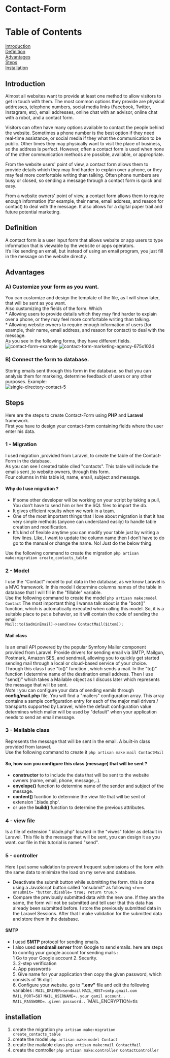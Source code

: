 # Contact-Form
# Table of Contents
[Introduction](#Introduction)          
[Definition](#Definition)                 
[Advantages](#Advantages)    
[Steps](#Steps)  
[Installation](#Installation)



## Introduction
Almost all websites want to provide at least one method to allow visitors to get in touch with them. The most common options they provide are physical addresses, telephone numbers, social media links (Facebook, Twitter, Instagram, etc), email addresses, online chat with an advisor, online chat with a robot, and a contact form.      

Visitors can often have many options available to contact the people behind the website. Sometimes a phone number is the best option if they need real-time assistance, or social media if they what the communication to be public. Other times they may physically want to visit the place of business, so the address is perfect. However, often a contact form is used when none of the other communication methods are possible, available, or appropriate.      

From the website users' point of view, a contact form allows them to provide details which they may find harder to explain over a phone, or they may feel more comfortable writing than talking. Often phone numbers are busy or closed, so sending a message through a contact form is quick and easy.    

From a website owners' point of view, a contact form allows them to require enough information (for example, their name, email address, and reason for contact) to deal with the message. It also allows for a digital paper trail and future potential marketing.   


## Definition   
A contact form is a user input form that allows website or app users to type information that is viewable by the website or apps operators.    
It’s like sending an email, but instead of using an email program, you just fill in the message on the website directly.   

## Advantages
### A) Customize your form as you want.       
You can customize and design the template of the file, as I will show later, that will be sent as you want.    
Also customizing the fields of the form. Which      
    * Allowing users to provide details which they may find harder to explain over a phone, or they may feel more comfortable writing than talking.      
    * Allowing website owners to require enough information of users (for example, their name, email address, and reason for contact) to deal with the message.    
As you see in the following forms, they have different fields.     
![contact-form-example](https://github.com/AnasBarakat01/Contact-Form/assets/155667484/7afc79a7-17ce-431f-8292-e202f921729a)
![contact-form-marketing-agency-675x1024](https://github.com/AnasBarakat01/Contact-Form/assets/155667484/e06b0454-1ad8-4b45-90e3-8985d7de817e)

### B) Connect the form to database.
Storing emails sent through this form in the database. so that you can analysis them for markeing, determine feedback of users or
any other purposes. Example:     
![single-directory-contact-5](https://github.com/AnasBarakat01/Contact-Form/assets/155667484/a5866dfa-267d-4810-a0fd-49addbfc7e51)

## Steps       
Here are the steps to create Contact-Form using **PHP** and **Laravel** framework.       
First you have to design your contact-form containing fields where the user enter his data.
### 1 - Migration    
I used migration ,provided from Laravel, to create the table of the Contact-Form in the database.     
As you can see I created table clled "contacts". This table will include the emails sent ,to website owners, through this form.    
Four columns in this table id, name, email, subject and message.     
#### Why do I use migration ?     
* If some other developer will be working on your script by taking a pull, You don’t have to send him or her the SQL files to import the db.    
* It gives efficient results when we work in a team.              
* One of the most important things that I love about migration is that it has very simple methods (anyone can understand easily) to handle table creation and modification.      
* It’s kind of flexible anytime you can modify your table just by writing a few lines. Like, I want to update the column name then I don’t have to do go to the manual or change the name. No! Just do the below thing.

Use the following command to create the migration `php artisan make:migration create_contacts_table`    

### 2 - Model     
I use the “Contact" model to put data in the database, as we know Laravel is a MVC framework. In this model I determine columns names of the table in database that I will fill in the "fillable" variable.      
Use the following command to create the model  `php artisan make:model Contact`
The most important thing I wanna talk about is the "boot()" function, which is automatically executed when calling this model. So, it is a suitable place to put a behavior, so it will contain the code of sending the email     
` Mail::to($adminEmail)->send(new ContactMail($item)); `

#### Mail class
Is an email API powered by the popular Symfony Mailer component provided from Laravel. Provide drivers for sending email via SMTP, Mailgun, Postmark, Amazon SES, and sendmail, allowing you to quickly get started sending mail through a local or cloud-based service of your choice.        
Through this class I use "to()" function , which sends a mail. In the "to()" function I determine name of the destination email address. Then I use "send()" which takes a Mailable object as I discuss later which represents the message that will be sent.             
_Note :_ you can configure your data of sending eamils through **config/mail.php** file. You will find a "mailers" configuration array. This array contains a sample configuration entry for each of the major mail drivers / transports supported by Laravel, while the default configuration value determines which mailer will be used by "default" when your application needs to send an email message.

### 3 - Mailable class
Represents the message that will be sent in the email. A built-in class provided from laravel.     
Use the following command to create it  `php artisan make:mail ContactMail`       
#### So, how can you configure this class (message) that will be sent ?
* **constructor** to to include the data that will be sent to the website owners (name, email, phone, message,..).  
* **envelope()** function to determine name of the sender and subject of the message.
* **content()** fucntion to determine the view file that will be sent of extension '.blade.php'.
* or use the **build()** function to determine the previous attributes.     

### 4 - view file
Is a file of extension ".blade.php" located in the "viwes" folder as default in Laravel. This file is the message that will be sent, you can design it as you want. our file in this tutorial is named "send".

### 5 - controller
Here I put some validation to prevent frequent submissions of the form with the same data to minimize the load on my serve and database.      
* Deactivate the submit button while submitting the form. this is done using a JavaScript button called "onsubmit" as following `<form  onsubmit= "button.disable= true; return true;>`
* Compare the previously submitted data with the new one. If they are the same, the form will not be submitted and tell user that this data has already been submitted before. I store the previously submitted data in the Laravel Sessions.
After that I make validation for the submitted data and store them in the database.

#### SMTP

- I uesd **SMTP** protocol for sending emails.
- I also used **sendmail server** from Google to send emails. here are steps to connfig your google account for sending mails :     
              1  Go to your Google account
              2. Security.   
              3. 2-step verification     
              4. App passwords     
              5. Give name for your application then copy the given password, which consists of 16 digit    
              6. Configure your website. go to **".env"** file and edit the following variables :  `MAIL_DRIVER=sendmail` `MAIL_HOST=smtp.gmail.com`    `MAIL_PORT=587`    `MAIL_USERNAME=..your gamil account..`     `MAIL_PASSWORD=..given password..`   `MAIL_ENCRYPTION=tls












## installation

1. create the migration `php artisan make:migration create_contacts_table`
2. create the model `php artisan make:model Contact`
3. create the mailable class  `php artisan make:mail ContactMail`
4. create the controller  `php artisan make:controller ContactController`

